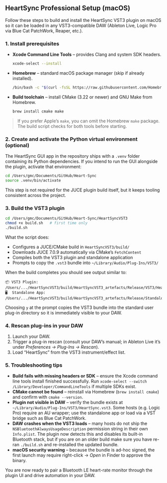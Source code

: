 ## HeartSync Professional Setup (macOS)

Follow these steps to build and install the HeartSync VST3 plugin on macOS so it can be loaded in any VST3-compatible DAW (Ableton Live, Logic Pro via Blue Cat PatchWork, Reaper, etc.).

### 1. Install prerequisites

- **Xcode Command Line Tools** – provides Clang and system SDK headers.
	```bash
	xcode-select --install
	```
- **Homebrew** – standard macOS package manager (skip if already installed).
	```bash
	/bin/bash -c "$(curl -fsSL https://raw.githubusercontent.com/Homebrew/install/HEAD/install.sh)"
	```
- **Build toolchain** – install CMake (3.22 or newer) and GNU Make from Homebrew.
	```bash
	brew install cmake make
	```

> If you prefer Apple’s `make`, you can omit the Homebrew `make` package. The build script checks for both tools before starting.

### 2. Create and activate the Python virtual environment (optional)

The HeartSync GUI app in the repository ships with a `.venv` folder containing its Python dependencies. If you intend to run the GUI alongside the plugin, activate that environment:

```bash
cd /Users/gmc/Documents/GitHub/Heart-Sync
source .venv/bin/activate
```

This step is not required for the JUCE plugin build itself, but it keeps tooling consistent across the project.

### 3. Build the VST3 plugin

```bash
cd /Users/gmc/Documents/GitHub/Heart-Sync/HeartSyncVST3
chmod +x build.sh   # first time only
./build.sh
```

What the script does:
- Configures a JUCE/CMake build in `HeartSyncVST3/build/`
- Downloads JUCE 7.0.9 automatically via CMake’s `FetchContent`
- Compiles both the VST3 plugin and standalone application
- Prompts to copy the `.vst3` bundle into `~/Library/Audio/Plug-Ins/VST3/`

When the build completes you should see output similar to:

```
📦 VST3 Plugin: /Users/.../HeartSyncVST3/build/HeartSyncVST3_artefacts/Release/VST3/HeartSync.vst3
🖥️  Standalone App: /Users/.../HeartSyncVST3/build/HeartSyncVST3_artefacts/Release/Standalone/HeartSync.app
```

Choosing `y` at the prompt copies the VST3 bundle into the standard user plug-in directory so it is immediately visible to your DAW.

### 4. Rescan plug-ins in your DAW

1. Launch your DAW.
2. Trigger a plug-in rescan (consult your DAW’s manual; in Ableton Live it’s under *Preferences → Plug-Ins → Rescan*).
3. Load “HeartSync” from the VST3 instrument/effect list.

### 5. Troubleshooting tips

- **Build fails with missing headers or SDK** – ensure the Xcode command line tools install finished successfully. Run `xcode-select --switch /Library/Developer/CommandLineTools` if multiple SDKs exist.
- **CMake cannot be found** – reinstall via Homebrew (`brew install cmake`) and confirm with `cmake --version`.
- **Plugin not visible in DAW** – verify the bundle exists at `~/Library/Audio/Plug-Ins/VST3/HeartSync.vst3`. Some hosts (e.g. Logic Pro) require an AU wrapper; use the standalone app or load via a VST bridge such as Blue Cat PatchWork.
- **DAW crashes when the VST3 loads** – many hosts do not ship the `NSBluetoothAlwaysUsageDescription` permission string in their own `Info.plist`. The plugin now detects this and disables its built-in Bluetooth stack, but if you are on an older build make sure you have re-ran `./build.sh` and re-installed the updated bundle.
- **macOS security warning** – because the bundle is ad-hoc signed, the first launch may require right-click → *Open* in Finder to approve the binary.

You are now ready to pair a Bluetooth LE heart-rate monitor through the plugin UI and drive automation in your DAW.
